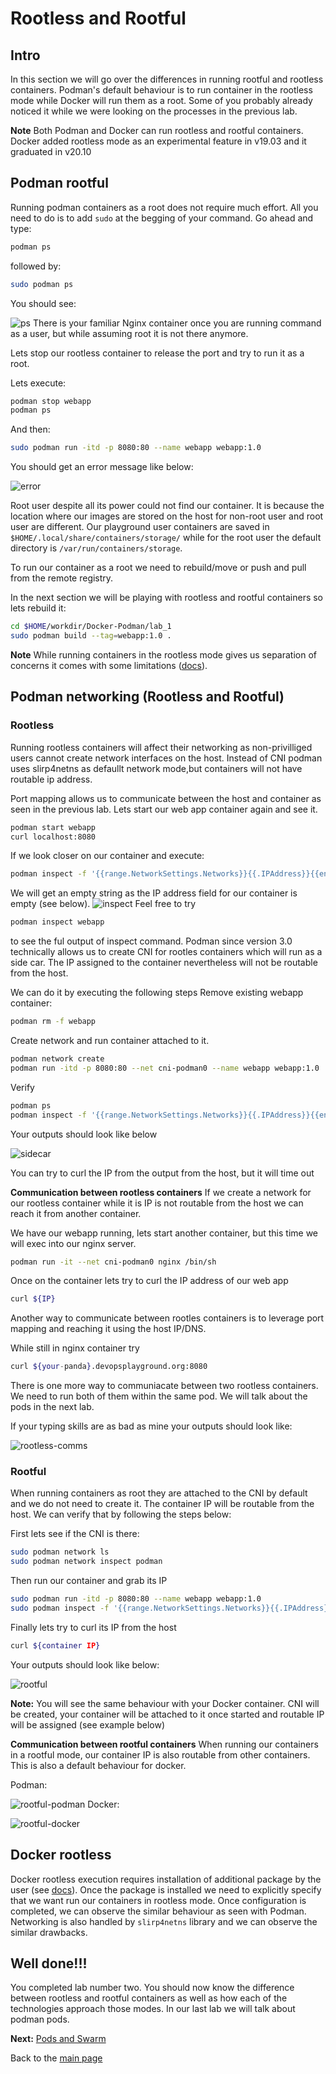 # Rootless and Rootful
## Intro
In this section we will go over the differences in running rootful and rootless containers. Podman's default behaviour is to run container in the rootless mode while Docker will run them as a root. Some of you probably already noticed it while we were looking on the processes in the previous lab.

**Note** Both Podman and Docker can run rootless and rootful containers. Docker added rootless mode as an experimental feature in v19.03 and it graduated in v20.10

## Podman rootful
Running podman containers as a root does not require much effort. All you need to do is to add `sudo` at the begging of your command. 
Go ahead and type:
```bash
podman ps
```
followed by:
```bash
sudo podman ps
```
You should see:

![ps](./images/podman-ps.png) 
There is your familiar Nginx container once you are running command as a user, but while assuming root it is not there anymore.

Lets stop our rootless container to release the port and try to run it as a root. 

Lets execute:
```bash
podman stop webapp
podman ps
```
And then:
```bash
sudo podman run -itd -p 8080:80 --name webapp webapp:1.0
```
You should get an error message like below:

![error](./images/podman-error.png)

Root user despite all its power could not find our container. It is because the location where our images are stored on the host for non-root user and root user are different. Our playground user containers are saved in `$HOME/.local/share/containers/storage/` while for the root user the default directory is `/var/run/containers/storage`.

To run our container as a root we need to rebuild/move or push and pull from the remote registry.

In the next section we will be playing with rootless and rootful containers so lets rebuild it:
```bash
cd $HOME/workdir/Docker-Podman/lab_1
sudo podman build --tag=webapp:1.0 . 
```

**Note** While running containers in the rootless mode gives us separation of concerns it comes with some limitations ([docs](https://github.com/containers/podman/blob/main/rootless.md)).

## Podman networking (Rootless and Rootful)
### Rootless
Running rootless containers will affect their networking as non-privilliged users cannot create network interfaces on the host. Instead of CNI podman uses slirp4netns as defaullt network mode,but containers will not have routable ip address. 

Port mapping allows us to communicate between the host and container as seen in the previous lab. Lets start our web app container again and see it.
```bash
podman start webapp
curl localhost:8080
```
If we look closer on our container and execute:
```bash
podman inspect -f '{{range.NetworkSettings.Networks}}{{.IPAddress}}{{end}}' webapp
```
We will get an empty string as the IP address field for our container is empty (see below). 
![inspect](./images/inspect-rootless.png)
Feel free to try
```bash
podman inspect webapp
```
to see the ful output of inspect command.
Podman since version 3.0 technically allows us to create CNI for rootles containers which will run as a side car. The IP assigned to the container nevertheless will not be routable from the host.

We can do it by executing the following steps
Remove existing webapp container:
```bash
podman rm -f webapp
```
Create network and run container attached to it.
```bash
podman network create
podman run -itd -p 8080:80 --net cni-podman0 --name webapp webapp:1.0
```
Verify
```bash
podman ps
podman inspect -f '{{range.NetworkSettings.Networks}}{{.IPAddress}}{{end}}' webapp
```

Your outputs should look like below

![sidecar](./images/sidecar.png)

You can try to curl the IP from the output from the host, but it will time out

**Communication between rootless containers**
If we create a network for our rootless container while it is IP is not routable from the host we can reach it from another container.

We have our webapp running, lets start another container, but this time we will exec into our nginx server.

```bash
podman run -it --net cni-podman0 nginx /bin/sh
```
Once on the container lets try to curl the IP address of our web app
```bash
curl ${IP}
```
Another way to communicate between rootles containers is to leverage port mapping and reaching it using the host IP/DNS.

While still in nginx container try
```bash
curl ${your-panda}.devopsplayground.org:8080
```
There is one more way to communiacate between two rootless containers. We need to run both of them within the same pod. We will talk about the pods in the next lab.

If your typing skills are as bad as mine your outputs should look like:

![rootless-comms](./images/rootless-comms.png)

### Rootful
When running containers as root they are attached to the CNI by default and we do not need to create it. The container IP will be routable from the host. 
We can verify that by following the steps below:

First lets see if the CNI is there:
```bash
sudo podman network ls
sudo podman network inspect podman
```
Then run our container and grab its IP
```bash
sudo podman run -itd -p 8080:80 --name webapp webapp:1.0
sudo podman inspect -f '{{range.NetworkSettings.Networks}}{{.IPAddress}}{{end}}' webapp
```
Finally lets try to curl its IP from the host
```bash
curl ${container IP}
```

Your outputs should look like below:

![rootful](./images/rootful.png)

**Note:** You will see the same behaviour with your Docker container. CNI will be created, your container will be attached to it once started and routable IP will be assigned (see example below)

**Communication between rootful containers**
When running our containers in a rootful mode, our container IP is also routable from other containers. This is also a default behaviour for docker.

Podman:

![rootful-podman](./images/rootful-podman.png)
Docker:

![rootful-docker](./images/rootful-docker.png)


## Docker rootless

Docker rootless execution requires installation of additional package by the user (see [docs](https://docs.docker.com/engine/security/rootless/)). Once the package is installed we need to explicitly specify that we want run our containers in rootless mode. Once configuration is completed, we can observe the similar behaviour as seen with Podman. Networking is also handled by `slirp4netns` library and we can observe the similar drawbacks.

## Well done!!!
You completed lab number two. You should now know the difference between rootless and rootful containers as well as how each of the technologies approach those modes. In our last lab we will talk about podman pods.

**Next:** [Pods and Swarm](../lab_3/README.md)

Back to the [main page](../README.md)